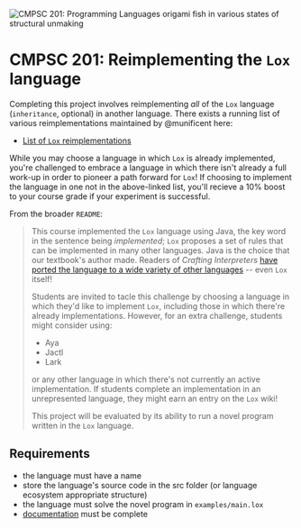![CMPSC 201: Programming Languages origami fish in various states of structural unmaking](https://github.com/allegheny-college-cmpsc-201-spring-2024/course-materials/assets/1552764/7eef390d-327d-4af6-94ed-e7cc41c97df8)

# CMPSC 201: Reimplementing the `Lox` language

Completing this project involves reimplementing _all_ of the `Lox` language (`inheritance`, optional) in another language. There exists a running list
of various reimplementations maintained by @munificent here:

* [List of `Lox` reimplementations](https://github.com/munificent/craftinginterpreters/wiki/Lox-implementations)

While you may choose a language in which `Lox` is already implemented, you're challenged to embrace a language in which there isn't already a full work-up
in order to pioneer a path forward for `Lox`! If choosing to implement the language in one not in the above-linked list, you'll recieve a 10% boost to your
course grade if your experiment is successful.

From the broader `README`:

> This course implemented the `Lox` language using Java, the key word in the sentence being _implemented_; `Lox` proposes a set of rules that can
> be implemented in many other languages. Java is the choice that our textbook's author made. Readers of _Crafting Interpreters_ [have ported the language
> to a wide variety of other languages](https://github.com/munificent/craftinginterpreters/wiki/Lox-implementations) -- even `Lox` itself!
>
> Students are invited to tacle this challenge by choosing a language in which they'd like to implement `Lox`, including those in which there're already
> implementations. However, for an extra challenge, students might consider using:
> 
> * Aya
> * Jactl
> * Lark
>
> or any other language in which there's not currently an active implementation. If students complete an implementation in an unrepresented language,
> they might earn an entry on the `Lox` wiki!
>
> This project will be evaluated by its ability to run a novel program written in the `Lox` language.

## Requirements

* the language must have a name
* store the language's source code in the src folder (or language ecosystem appropriate structure)
* the language must solve the novel program in `examples/main.lox`
* [documentation](docs/reflection.md) must be complete

